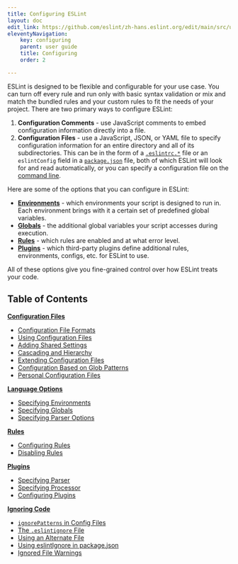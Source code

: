 ```yaml
---
title: Configuring ESLint
layout: doc
edit_link: https://github.com/eslint/zh-hans.eslint.org/edit/main/src/user-guide/configuring/index.md
eleventyNavigation:
    key: configuring
    parent: user guide
    title: Configuring
    order: 2

---
```


ESLint is designed to be flexible and configurable for your use case. You can turn off every rule and run only with basic syntax validation or mix and match the bundled rules and your custom rules to fit the needs of your project. There are two primary ways to configure ESLint:

1. **Configuration Comments** - use JavaScript comments to embed configuration information directly into a file.
1. **Configuration Files** - use a JavaScript, JSON, or YAML file to specify configuration information for an entire directory and all of its subdirectories. This can be in the form of a [`.eslintrc.*`](./configuration-files#configuration-file-formats) file or an `eslintConfig` field in a [`package.json`](https://docs.npmjs.com/files/package.json) file, both of which ESLint will look for and read automatically, or you can specify a configuration file on the [command line](../command-line-interface).

Here are some of the options that you can configure in ESLint:

* [**Environments**](./language-options#specifying-environments) - which environments your script is designed to run in. Each environment brings with it a certain set of predefined global variables.
* [**Globals**](./language-options#specifying-globals) - the additional global variables your script accesses during execution.
* [**Rules**](rules) - which rules are enabled and at what error level.
* [**Plugins**](plugins) - which third-party plugins define additional rules, environments, configs, etc. for ESLint to use.

All of these options give you fine-grained control over how ESLint treats your code.

## Table of Contents

[**Configuration Files**](configuration-files)

* [Configuration File Formats](./configuration-files#configuration-file-formats)
* [Using Configuration Files](./configuration-files#using-configuration-files)
* [Adding Shared Settings](./configuration-files#adding-shared-settings)
* [Cascading and Hierarchy](./configuration-files#cascading-and-hierarchy)
* [Extending Configuration Files](./configuration-files#extending-configuration-files)
* [Configuration Based on Glob Patterns](./configuration-files#configuration-based-on-glob-patterns)
* [Personal Configuration Files](./configuration-files#personal-configuration-files-deprecated)

[**Language Options**](language-options)

* [Specifying Environments](./language-options#specifying-environments)
* [Specifying Globals](./language-options#specifying-globals)
* [Specifying Parser Options](./language-options#specifying-parser-options)

[**Rules**](rules)

* [Configuring Rules](./rules#configuring-rules)
* [Disabling Rules](./rules#disabling-rules)

[**Plugins**](plugins)

* [Specifying Parser](./plugins#specifying-parser)
* [Specifying Processor](./plugins#specifying-processor)
* [Configuring Plugins](./plugins#configuring-plugins)

[**Ignoring Code**](ignoring-code)

* [`ignorePatterns` in Config Files](./ignoring-code#ignorepatterns-in-config-files)
* [The `.eslintignore` File](./ignoring-code#the-eslintignore-file)
* [Using an Alternate File](./ignoring-code#using-an-alternate-file)
* [Using eslintIgnore in package.json](./ignoring-code#using-eslintignore-in-packagejson)
* [Ignored File Warnings](./ignoring-code#ignored-file-warnings)
